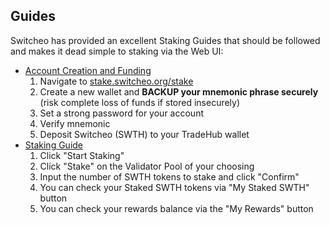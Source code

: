 ## Guides

Switcheo has provided an excellent Staking Guides that should be followed and makes it dead simple to staking via the Web UI:

* [Account Creation and Funding](https://support.switcheo.network/en/articles/4353992-creating-and-funding-an-account)
  1. Navigate to [stake.switcheo.org/stake](stake.switcheo.org/stake)
  2. Create a new wallet and **BACKUP your mnemonic phrase securely** (risk complete loss of funds if stored insecurely)
  3. Set a strong password for your account
  4. Verify mnemonic
  5. Deposit Switcheo (SWTH) to your TradeHub wallet
* [Staking Guide](https://blog.switcheo.network/the-preemptive-guide-to-staking-swth/)
  1. Click "Start Staking"
  2. Click "Stake" on the Validator Pool of your choosing
  3. Input the number of SWTH tokens to stake and click "Confirm"
  4. You can check your Staked SWTH tokens via "My Staked SWTH" button
  5. You can check your rewards balance via the "My Rewards" button